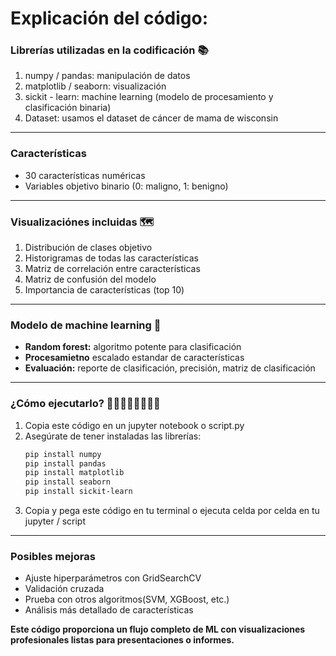 # **Explicación del código:**


### **Librerías utilizadas en la codificación** 📚
1.   numpy / pandas: manipulación de datos
1.   matplotlib / seaborn: visualización
2.   sickit - learn: machine learning (modelo de procesamiento y clasificación binaria)
2.   Dataset: usamos el dataset de cáncer de mama de wisconsin
______________________________________________________
### **Características**
*   30 características numéricas
*   Variables objetivo binario (0: maligno, 1: benigno)
_______________________________________________________

### **Visualizaciónes incluidas** 🗺️

1.   Distribución de clases objetivo
1.   Historigramas de todas las características
1.   Matriz de correlación entre características
2.   Matriz de confusión del modelo
2.   Importancia de características (top 10)

____________________________________________

### **Modelo de machine learning** 🧠

*   **Random forest:** algoritmo potente para clasificación
*   **Procesamietno** escalado estandar de características
*   **Evaluación:** reporte de clasificación, precisión, matriz de clasificación
 __________________________________________

### **¿Cómo ejecutarlo?** 👨🏻‍💻👨🏻‍💻🦾🚀
1.   Copia este código en un jupyter notebook o script.py
2.   Asegúrate de tener instaladas las librerías:
     ```bash
     pip install numpy
     pip install pandas
     pip install matplotlib
     pip install seaborn
     pip install sickit-learn
     ```
3.   Copia y pega este código en tu terminal o ejecuta celda por celda en tu jupyter / script
____________________________________
### **Posibles mejoras**
- Ajuste hiperparámetros con GridSearchCV
- Validación cruzada
- Prueba con otros algoritmos(SVM, XGBoost, etc.)
- Análisis más detallado de características


**Este código proporciona un flujo completo de ML con visualizaciones profesionales listas para presentaciones o informes.** 
